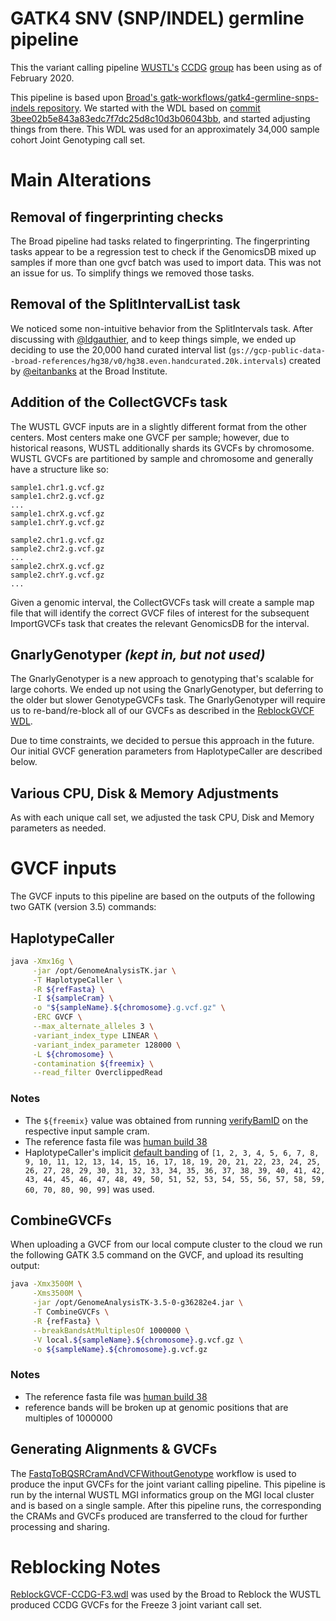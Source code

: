 # GATK4 SNV (SNP/INDEL) germline pipeline

This the variant calling pipeline [WUSTL's][0] [CCDG][1] [group][2] has been using as of February 2020.

This pipeline is based upon [Broad's  gatk-workflows/gatk4-germline-snps-indels repository][3].  We started with the WDL based on [commit 3bee02b5e843a83edc7f7dc25d8c10d3b06043bb][4], and started adjusting things from there.  This WDL was used for an approximately 34,000 sample cohort Joint Genotyping call set.  

# Main Alterations

## Removal of fingerprinting checks

The Broad pipeline had tasks related to fingerprinting.  The fingerprinting tasks appear to be a regression test to check if the GenomicsDB mixed up samples if more than one gvcf batch was used to import data. This was not an issue for us.  To simplify things we removed those tasks.

## Removal of the SplitIntervalList task

We noticed some non-intuitive behavior from the SplitIntervals task.  After discussing with [@ldgauthier][9], and to keep things simple, we ended up deciding to use the 20,000 hand curated interval list (`gs://gcp-public-data--broad-references/hg38/v0/hg38.even.handcurated.20k.intervals`) created by [@eitanbanks][10] at the Broad Institute.

## Addition of the CollectGVCFs task

The WUSTL GVCF inputs are in a slightly different format from the other centers.  Most centers make one GVCF per sample; however, due to historical reasons, WUSTL additionally shards its GVCFs by chromosome.  WUSTL GVCFs are partitioned by sample and chromosome and generally have a structure like so:

    sample1.chr1.g.vcf.gz
    sample1.chr2.g.vcf.gz
    ...
    sample1.chrX.g.vcf.gz
    sample1.chrY.g.vcf.gz

    sample2.chr1.g.vcf.gz
    sample2.chr2.g.vcf.gz
    ...
    sample2.chrX.g.vcf.gz
    sample2.chrY.g.vcf.gz
    ...

Given a genomic interval, the CollectGVCFs task will create a sample map file that will identify the correct GVCF files of interest for the subsequent ImportGVCFs task that creates the relevant GenomicsDB for the interval.

## GnarlyGenotyper _(kept in, but not used)_

The GnarlyGenotyper is a new approach to genotyping that's scalable for large cohorts. We ended up not using the GnarlyGenotyper, but deferring to the older but slower GenotypeGVCFs task.  The GnarlyGenotyper will require us to re-band/re-block all of our GVCFs as described in the [ReblockGVCF WDL][5].  

Due to time constraints, we decided to persue this approach in the future.  Our initial GVCF generation parameters from HaplotypeCaller are described below.

## Various CPU, Disk &amp; Memory Adjustments

As with each unique call set, we adjusted the task CPU, Disk and Memory parameters as needed.

# GVCF inputs

The GVCF inputs to this pipeline are based on the outputs of the following two GATK (version 3.5) commands:

## HaplotypeCaller

```bash
java -Xmx16g \
     -jar /opt/GenomeAnalysisTK.jar \
     -T HaplotypeCaller \
     -R ${refFasta} \
     -I ${sampleCram} \
     -o "${sampleName}.${chromosome}.g.vcf.gz" \
     -ERC GVCF \
     --max_alternate_alleles 3 \
     -variant_index_type LINEAR \
     -variant_index_parameter 128000 \
     -L ${chromosome} \
     -contamination ${freemix} \
     --read_filter OverclippedRead
```

### Notes

* The `${freemix}` value was obtained from running [verifyBamID][6] on the respective input sample cram.
* The reference fasta file was [human build 38][7]
* HaplotypeCaller's implicit [default banding][8] of `[1, 2, 3, 4, 5, 6, 7, 8, 9, 10, 11, 12, 13, 14, 15, 16, 17, 18, 19, 20, 21, 22, 23, 24, 25, 26, 27, 28, 29, 30, 31, 32, 33, 34, 35, 36, 37, 38, 39, 40, 41, 42, 43, 44, 45, 46, 47, 48, 49, 50, 51, 52, 53, 54, 55, 56, 57, 58, 59, 60, 70, 80, 90, 99]` was used.


## CombineGVCFs

When uploading a GVCF from our local compute cluster to the cloud we run the following GATK 3.5 command on the GVCF, and upload its resulting output:

```bash
java -Xmx3500M \
     -Xms3500M \
     -jar /opt/GenomeAnalysisTK-3.5-0-g36282e4.jar \
     -T CombineGVCFs \
     -R {refFasta} \
     --breakBandsAtMultiplesOf 1000000 \
     -V local.${sampleName}.${chromosome}.g.vcf.gz \
     -o ${sampleName}.${chromosome}.g.vcf.gz
```

### Notes

* The reference fasta file was [human build 38][7]
* reference bands will be broken up at genomic positions that are multiples of 1000000

## Generating Alignments &amp; GVCFs

The [FastqToBQSRCramAndVCFWithoutGenotype][11] workflow is used to produce the input GVCFs for the joint variant calling pipeline.  This pipeline is run by the internal WUSTL MGI informatics group on the MGI local cluster and is based on a single sample.  After this pipeline runs, the corresponding the CRAMs and GVCFs produced are transferred to the cloud for further processing and sharing.

# Reblocking Notes

[ReblockGVCF-CCDG-F3.wdl][12] was used by the Broad to Reblock the WUSTL produced CCDG GVCFs for the Freeze 3 joint variant call set.

[0]: https://www.wustl.edu
[1]: https://www.genome.gov/Funded-Programs-Projects/NHGRI-Genome-Sequencing-Program/Centers-for-Common-Disease-Genomics
[2]: https://github.com/hall-lab
[3]: https://github.com/gatk-workflows/gatk4-germline-snps-indels
[4]: https://github.com/gatk-workflows/gatk4-germline-snps-indels/tree/3bee02b5e843a83edc7f7dc25d8c10d3b06043bb
[5]: https://github.com/hall-lab/gatk4-germline-snv-pipeline/blob/master/ReblockGVCF.wdl
[6]: https://github.com/statgen/verifyBamID
[7]: https://www.ncbi.nlm.nih.gov/assembly/GCF_000001405.26/
[8]: https://github.com/broadinstitute/gatk-docs/blob/master/gatk3-tooldocs/3.6-0/org_broadinstitute_gatk_tools_walkers_haplotypecaller_HaplotypeCaller.json#L584
[9]: https://github.com/ldgauthier
[10]: https://github.com/eitanbanks
[11]: https://github.com/indraniel/gatk4-germline-snv-pipeline/blob/master/FastqToBQSRCramAndVCFWithoutGenotype/work_flow.wdl
[12]: https://github.com/indraniel/gatk4-germline-snv-pipeline/blob/master/ReblockGVCF-CCDG-F3.wdl
